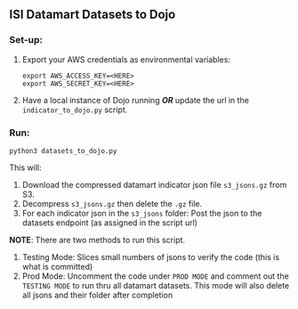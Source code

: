 ## ISI Datamart Datasets to Dojo


### Set-up:

1. Export your AWS credentials as environmental variables:

	```
	export AWS_ACCESS_KEY=<HERE>
	export AWS_SECRET_KEY=<HERE>
	```

2. Have a local instance of Dojo running __*OR*__ update the url in the `indicator_to_dojo.py` script.


### Run:

```
python3 datasets_to_dojo.py
```

This will:

1. Download the compressed datamart indicator json file `s3_jsons.gz` from S3.
2. Decompress `s3_jsons.gz` then delete the `.gz` file.
3. For each indicator json in the `s3_jsons` folder: Post the json to the datasets endpoint (as assigned in the script url)

__NOTE__: There are two methods to run this script.

1. Testing Mode: Slices small numbers of jsons to verify the code (this is what is committed)
2. Prod Mode: Uncomment the code under `PROD MODE` and comment out the `TESTING MODE` to run thru all datamart datasets. This mode will also delete all jsons and their folder after completion

